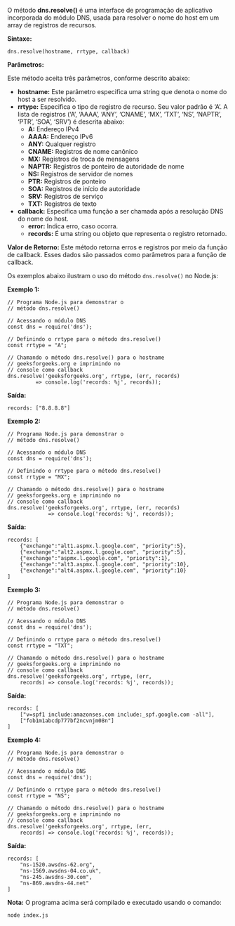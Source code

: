 O método **dns.resolve()** é uma interface de programação de aplicativo incorporada do módulo DNS, usada para resolver o nome do host em um array de registros de recursos.

**Sintaxe:**

```
dns.resolve(hostname, rrtype, callback)
```

**Parâmetros:**

Este método aceita três parâmetros, conforme descrito abaixo:
- **hostname:** Este parâmetro especifica uma string que denota o nome do host a ser resolvido.
- **rrtype:** Especifica o tipo de registro de recurso. Seu valor padrão é ‘A’. A lista de registros (‘A’, ‘AAAA’, ‘ANY’, ‘CNAME’, ‘MX’, ‘TXT’, ‘NS’, ‘NAPTR’, ‘PTR’, ‘SOA’, ‘SRV’) é descrita abaixo:
    - **A:** Endereço IPv4
    - **AAAA:** Endereço IPv6
    - **ANY:** Qualquer registro
    - **CNAME:** Registros de nome canônico
    - **MX:** Registros de troca de mensagens
    - **NAPTR:** Registros de ponteiro de autoridade de nome
    - **NS:** Registros de servidor de nomes
    - **PTR:** Registros de ponteiro
    - **SOA:** Registros de início de autoridade
    - **SRV:** Registros de serviço
    - **TXT:** Registros de texto
- **callback:** Especifica uma função a ser chamada após a resolução DNS do nome do host.
    - **error:** Indica erro, caso ocorra.
    - **records:** É uma string ou objeto que representa o registro retornado.

**Valor de Retorno:** Este método retorna erros e registros por meio da função de callback. Esses dados são passados como parâmetros para a função de callback.

Os exemplos abaixo ilustram o uso do método `dns.resolve()` no Node.js:

**Exemplo 1:**

```
// Programa Node.js para demonstrar o
// método dns.resolve()

// Acessando o módulo DNS
const dns = require('dns');

// Definindo o rrtype para o método dns.resolve()
const rrtype = "A";

// Chamando o método dns.resolve() para o hostname
// geeksforgeeks.org e imprimindo no
// console como callback
dns.resolve('geeksforgeeks.org', rrtype, (err, records)
         => console.log('records: %j', records));
```

**Saída:**

```
records: ["8.8.8.8"]
```

**Exemplo 2:**

```
// Programa Node.js para demonstrar o
// método dns.resolve()

// Acessando o módulo DNS
const dns = require('dns');

// Definindo o rrtype para o método dns.resolve()
const rrtype = "MX";

// Chamando o método dns.resolve() para o hostname
// geeksforgeeks.org e imprimindo no
// console como callback
dns.resolve('geeksforgeeks.org', rrtype, (err, records)
             => console.log('records: %j', records));
```

**Saída:**

```
records: [
    {"exchange":"alt1.aspmx.l.google.com", "priority":5},
    {"exchange":"alt2.aspmx.l.google.com", "priority":5},
    {"exchange":"aspmx.l.google.com", "priority":1},
    {"exchange":"alt3.aspmx.l.google.com", "priority":10},
    {"exchange":"alt4.aspmx.l.google.com", "priority":10}
]
```

**Exemplo 3:**

```
// Programa Node.js para demonstrar o
// método dns.resolve()

// Acessando o módulo DNS
const dns = require('dns');

// Definindo o rrtype para o método dns.resolve()
const rrtype = "TXT";

// Chamando o método dns.resolve() para o hostname
// geeksforgeeks.org e imprimindo no
// console como callback
dns.resolve('geeksforgeeks.org', rrtype, (err,
    records) => console.log('records: %j', records));
```

**Saída:**

```
records: [
    ["v=spf1 include:amazonses.com include:_spf.google.com -all"],
    ["fob1m1abcdp777bf2ncvnjm08n"]
]
```

**Exemplo 4:**

```
// Programa Node.js para demonstrar o
// método dns.resolve()

// Acessando o módulo DNS
const dns = require('dns');

// Definindo o rrtype para o método dns.resolve()
const rrtype = "NS";

// Chamando o método dns.resolve() para o hostname
// geeksforgeeks.org e imprimindo no
// console como callback
dns.resolve('geeksforgeeks.org', rrtype, (err,
    records) => console.log('records: %j', records));
```

**Saída:**

```
records: [
    "ns-1520.awsdns-62.org",
    "ns-1569.awsdns-04.co.uk",
    "ns-245.awsdns-30.com",
    "ns-869.awsdns-44.net"
]
```

**Nota:** O programa acima será compilado e executado usando o comando:

```
node index.js
```




